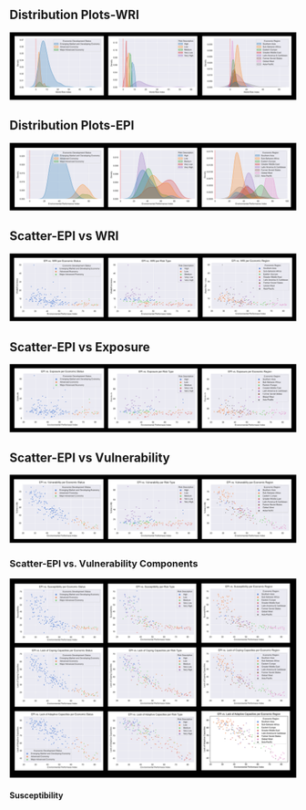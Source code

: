 ## Distribution Plots-WRI

![](https://github.com/jsacoba/pai789_finalproject/blob/main/aes-folder/dist_plot_wri.png)

## Distribution Plots-EPI

![](https://github.com/jsacoba/pai789_finalproject/blob/main/aes-folder/dist_plot_epi.png)

## Scatter-EPI vs WRI

![](https://github.com/jsacoba/pai789_finalproject/blob/main/aes-folder/scatter_epi_wri.png)
[](https://github.com/jsacoba/pai789_finalproject/blob/main/script5_analyze/a.epi_wri/ols_summary_epi_wri.txt)

## Scatter-EPI vs Exposure

![](https://github.com/jsacoba/pai789_finalproject/blob/main/aes-folder/scatter_epi_expo.png)
[](https://github.com/jsacoba/pai789_finalproject/blob/main/script5_analyze/b.epi_expo/ols_summary_epi_expo.txt)

## Scatter-EPI vs Vulnerability

![](https://github.com/jsacoba/pai789_finalproject/blob/main/aes-folder/scatter_epi_vul.png)
[](https://github.com/jsacoba/pai789_finalproject/blob/main/script5_analyze/c.epi_vul/c.0%20epi_vulnerability/ols_summary_epi_vul.txt)

### Scatter-EPI vs. Vulnerability Components

![](https://github.com/jsacoba/pai789_finalproject/blob/main/aes-folder/scatter_epi_suscep_coping_adaptive.png)

#### Susceptibility
[](https://github.com/jsacoba/pai789_finalproject/blob/main/script5_analyze/c.epi_vul/c.1%20epi_susceptibility/ols_summary_epi_suscep.txt)
[](https://github.com/jsacoba/pai789_finalproject/blob/main/script5_analyze/c.epi_vul/c.2%20epi_coping/ols_summary_epi_coping.txt)
[](https://github.com/jsacoba/pai789_finalproject/blob/main/script5_analyze/c.epi_vul/c.3%20epi_adaptive/ols_summary_epi_adaptive.txt)

